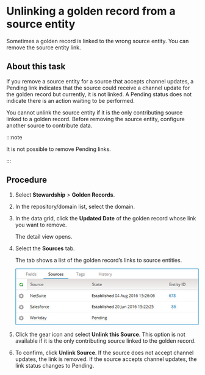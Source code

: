 # Unlinking a golden record from a source entity 

<head>
  <meta name="guidename" content="DataHub"/>
  <meta name="context" content="GUID-977b3c32-d93d-4a1b-99cc-a390e33e1f84"/>
</head>


Sometimes a golden record is linked to the wrong source entity. You can remove the source entity link. 

## About this task

If you remove a source entity for a source that accepts channel updates, a Pending link indicates that the source could receive a channel update for the golden record but currently, it is not linked.  A Pending status does not indicate there is an action waiting to be performed.

You cannot unlink the source entity if it is the only contributing source linked to a golden record. Before removing the source entity, configure another source to contribute data. 

:::note

It is not possible to remove Pending links.

:::

## Procedure

1.  Select **Stewardship** \> **Golden Records**.

2.  In the repository/domain list, select the domain.

3.  In the data grid, click the **Updated Date** of the golden record whose link you want to remove.

    The detail view opens.

4.  Select the **Sources** tab.

    The tab shows a list of the golden record’s links to source entities.

    ![The Sources tab in a golden record’s details view shows a list of the golden record’s links to source entities.](../Images/Stewardship/mdm-ps-domain-data-tab-sources_d7a97e81-b06f-4f66-b45b-7c303ed3bdb5.jpg)

5.  Click the gear icon and select **Unlink this Source**. This option is not available if it is the only contributing source linked to the golden record.

6.  To confirm, click **Unlink Source**. If the source does not accept channel updates, the link is removed. If the source accepts channel updates, the link status changes to Pending. 